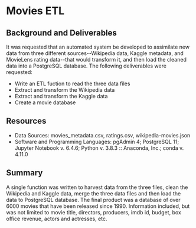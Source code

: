 # Movies ETL
## Background and Deliverables
It was requested that an automated system be developed to assimilate new data from three different sources--Wikipedia data, Kaggle metadata, and MovieLens rating data--that would transform it, and then load the cleaned data into a PostgreSQL database.  The following deliverables were requested:
  - Write an ETL fuction to read the three data files
  - Extract and transform the Wikipedia data
  - Extract and transform the Kaggle data
  - Create a movie database 

## Resources
- Data Sources: movies_metadata.csv, ratings.csv, wikipedia-movies.json
- Software and Programming Languages: pgAdmin 4; PostgreSQL 11; Jupyter Notebook v. 6.4.6; Python v. 3.8.3 :: Anaconda, Inc.; conda v. 4.11.0

## Summary
A single function was written to harvest data from the three files, clean the Wikipedia and Kaggle data, merge the three data files and then load the data to PostgreSQL database.  The final product was a database of over 6000 movies that have been released since 1990. Information included, but was not limited to movie title, directors, producers, imdb id, budget, box office revenue, actors and actresses, etc.
